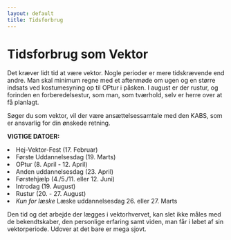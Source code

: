 ```yaml
---
layout: default
title: Tidsforbrug
---
```


<h1>Tidsforbrug som Vektor</h1>

<div id="poster-image-long" style="background-image: url('/static/img/bakerVector.webp');">
</div>

<p>
Det kræver lidt tid at være vektor. Nogle perioder er mere tidskrævende end andre. 
Man skal minimum regne med et aftenmøde om ugen og en større indsats ved kostumesyning op til OPtur i påsken.
I august er der rustur, og forinden en forberedelsestur, som man, som tværhold, selv er herre over at få planlagt.
</p>

<p>
Søger du som vektor, vil der være ansættelsessamtale med den KABS, som er ansvarlig for din ønskede retning.
</p>


<p>
<b>VIGTIGE DATOER:</b>
</p>

<li>Hej-Vektor-Fest (17. Februar)</li>
<li>Første Uddannelsesdag (19. Marts)</li>
<li>OPtur (8. April - 12. April)</li>
<li>Anden uddannelsesdag (23. April)</li>
<li>Førstehjælp (4./5./11. eller 12. Juni)</li>
<li>Introdag (19. August) </li>
<li>Rustur (20. - 27. August)</li>
<li><a style="font-style: italic;">Kun for læske </a>Læske uddannelsesdag 26. eller 27. Marts</li>

<p>
Den tid og det arbejde der lægges i vektorhvervet, kan slet ikke måles med de bekendtskaber, den personlige erfaring samt viden, man får i løbet af sin vektorperiode. Udover at det bare er mega sjovt.
</p>
